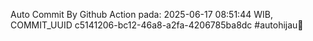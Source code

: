 Auto Commit By Github Action pada: 2025-06-17 08:51:44 WIB, COMMIT_UUID c5141206-bc12-46a8-a2fa-4206785ba8dc #autohijau🗿
